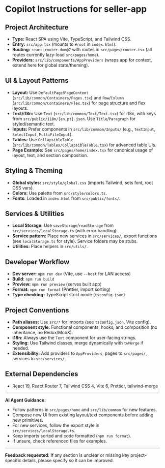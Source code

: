 # Copilot Instructions for seller-app

## Project Architecture

- **Type:** React SPA using Vite, TypeScript, and Tailwind CSS.
- **Entry:** `src/app.tsx` (mounts to `#root` in `index.html`).
- **Routing:** `react-router-dom@7` with routes in `src/pages/router.tsx` (all routes currently lazy-load `src/pages/home`).
- **Providers:** `src/lib/components/AppProviders` (wraps app for context, extend here for global state/theming).

## UI & Layout Patterns

- **Layout:** Use `DefaultPage`/`PageContent` (`src/lib/common/Containers/Pages.tsx`) and `Row`/`Column` (`src/lib/common/Containers/Flex.tsx`) for page structure and flex layouts.
- **Text/i18n:** Use `Text` (`src/lib/common/Text/Text.tsx`) for i18n, with keys from `src/public/i18n/{en,pt}.json`. Use `Title`/`Paragraph` for styled/semantic text.
- **Inputs:** Prefer components in `src/lib/common/Inputs/` (e.g., `TextInput`, `SelectInput`, `MultiFileInput`).
- **Tables:** Use `CollapsibleTable` (`src/lib/common/Tables/CollapsibleTable.tsx`) for advanced table UIs.
- **Page Example:** See `src/pages/home/index.tsx` for canonical usage of layout, text, and section composition.

## Styling & Theming

- **Global styles:** `src/style/global.css` (imports Tailwind, sets font, root CSS vars).
- **Colors:** Use palette from `src/style/colors.ts`.
- **Fonts:** Loaded in `index.html` from `src/public/fonts/`.

## Services & Utilities

- **Local Storage:** Use `saveStorage`/`readStorage` from `src/services/localStorage.ts` (with error handling).
- **Service pattern:** Place new services in `src/services/`, export functions (see `localStorage.ts` for style). Service folders may be stubs.
- **Utilities:** Place helpers in `src/utils/`.

## Developer Workflow

- **Dev server:** `npm run dev` (Vite, use `--host` for LAN access)
- **Build:** `npm run build`
- **Preview:** `npm run preview` (serves built app)
- **Format:** `npm run format` (Prettier, import sorting)
- **Type checking:** TypeScript strict mode (`tsconfig.json`)

## Project Conventions

- **Path aliases:** Use `src/*` for imports (see `tsconfig.json`, Vite config).
- **Component style:** Functional components, hooks, and composition (no inheritance, no Redux/MobX).
- **i18n:** Always use the `Text` component for user-facing strings.
- **Styling:** Use Tailwind classes, merge dynamically with `twMerge` if needed.
- **Extensibility:** Add providers to `AppProviders`, pages to `src/pages/`, services to `src/services/`.

## External Dependencies

- React 19, React Router 7, Tailwind CSS 4, Vite 6, Prettier, tailwind-merge

---

**AI Agent Guidance:**

- Follow patterns in `src/pages/home` and `src/lib/common` for new features.
- Compose new UI from existing layout/text components before adding new primitives.
- For new services, follow the export style in `src/services/localStorage.ts`.
- Keep imports sorted and code formatted (`npm run format`).
- If unsure, check referenced files for examples.

---

**Feedback requested:**
If any section is unclear or missing key project-specific details, please specify so it can be improved.
